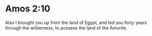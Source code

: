 # Amos 2:10

Also I brought you up from the land of Egypt, and led you forty years through the wilderness, to possess the land of the Amorite.